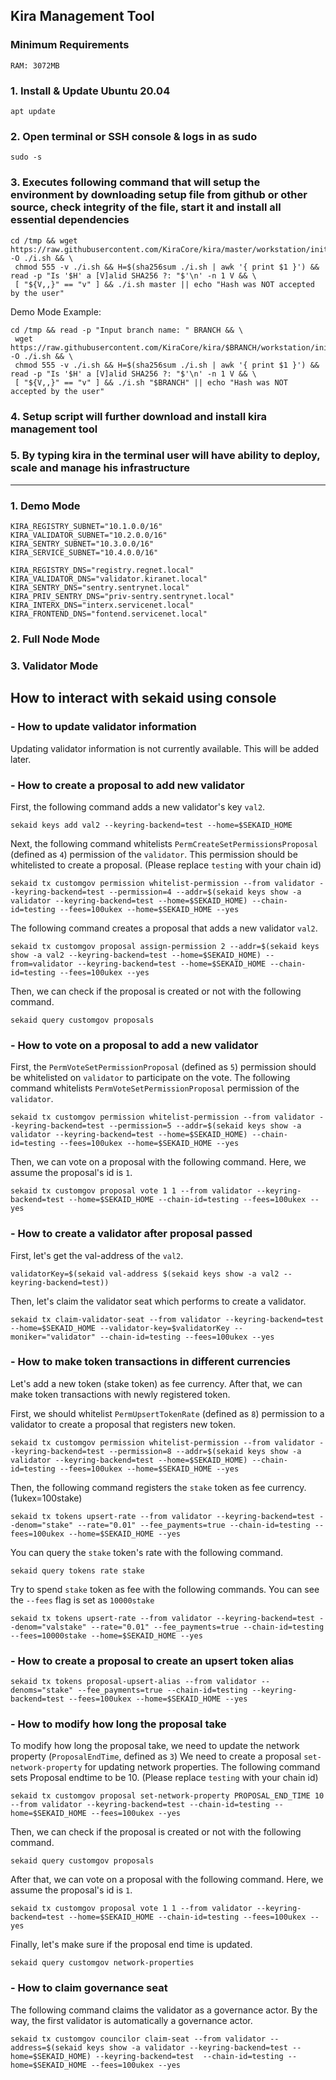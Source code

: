 ## Kira Management Tool

### Minimum Requirements

```
RAM: 3072MB
```

### 1. Install & Update Ubuntu 20.04

```
apt update
```

### 2. Open terminal or SSH console & logs in as sudo

```
sudo -s
```

### 3. Executes following command that will setup the environment by downloading setup file from github or other source, check integrity of the file, start it and install all essential dependencies

```
cd /tmp && wget https://raw.githubusercontent.com/KiraCore/kira/master/workstation/init.sh -O ./i.sh && \
 chmod 555 -v ./i.sh && H=$(sha256sum ./i.sh | awk '{ print $1 }') && read -p "Is '$H' a [V]alid SHA256 ?: "$'\n' -n 1 V && \
 [ "${V,,}" == "v" ] && ./i.sh master || echo "Hash was NOT accepted by the user"
```

Demo Mode Example:

```
cd /tmp && read -p "Input branch name: " BRANCH && \
 wget https://raw.githubusercontent.com/KiraCore/kira/$BRANCH/workstation/init.sh -O ./i.sh && \
 chmod 555 -v ./i.sh && H=$(sha256sum ./i.sh | awk '{ print $1 }') && read -p "Is '$H' a [V]alid SHA256 ?: "$'\n' -n 1 V && \
 [ "${V,,}" == "v" ] && ./i.sh "$BRANCH" || echo "Hash was NOT accepted by the user"
```

### 4. Setup script will further download and install kira management tool

### 5. By typing kira in the terminal user will have ability to deploy, scale and manage his infrastructure

---

### 1. Demo Mode

```
KIRA_REGISTRY_SUBNET="10.1.0.0/16"
KIRA_VALIDATOR_SUBNET="10.2.0.0/16"
KIRA_SENTRY_SUBNET="10.3.0.0/16"
KIRA_SERVICE_SUBNET="10.4.0.0/16"
```

```
KIRA_REGISTRY_DNS="registry.regnet.local"
KIRA_VALIDATOR_DNS="validator.kiranet.local"
KIRA_SENTRY_DNS="sentry.sentrynet.local"
KIRA_PRIV_SENTRY_DNS="priv-sentry.sentrynet.local"
KIRA_INTERX_DNS="interx.servicenet.local"
KIRA_FRONTEND_DNS="fontend.servicenet.local"
```

### 2. Full Node Mode

### 3. Validator Mode

## How to interact with sekaid using console

### - How to update validator information

Updating validator information is not currently available. This will be added later.

### - How to create a proposal to add new validator

First, the following command adds a new validator's key `val2`.

```
sekaid keys add val2 --keyring-backend=test --home=$SEKAID_HOME
```

Next, the following command whitelists `PermCreateSetPermissionsProposal` (defined as `4`) permission of the `validator`. This permission should be whitelisted to create a proposal. (Please replace `testing` with your chain id)

```
sekaid tx customgov permission whitelist-permission --from validator --keyring-backend=test --permission=4 --addr=$(sekaid keys show -a validator --keyring-backend=test --home=$SEKAID_HOME) --chain-id=testing --fees=100ukex --home=$SEKAID_HOME --yes
```

The following command creates a proposal that adds a new validator `val2`.

```
sekaid tx customgov proposal assign-permission 2 --addr=$(sekaid keys show -a val2 --keyring-backend=test --home=$SEKAID_HOME) --from=validator --keyring-backend=test --home=$SEKAID_HOME --chain-id=testing --fees=100ukex --yes
```

Then, we can check if the proposal is created or not with the following command.

```
sekaid query customgov proposals
```

### - How to vote on a proposal to add a new validator

First, the `PermVoteSetPermissionProposal` (defined as `5`) permission should be whitelisted on `validator` to participate on the vote. The following command whitelists `PermVoteSetPermissionProposal` permission of the `validator`.

```
sekaid tx customgov permission whitelist-permission --from validator --keyring-backend=test --permission=5 --addr=$(sekaid keys show -a validator --keyring-backend=test --home=$SEKAID_HOME) --chain-id=testing --fees=100ukex --home=$SEKAID_HOME --yes
```

Then, we can vote on a proposal with the following command. Here, we assume the proposal's id is `1`.

```
sekaid tx customgov proposal vote 1 1 --from validator --keyring-backend=test --home=$SEKAID_HOME --chain-id=testing --fees=100ukex --yes
```

### - How to create a validator after proposal passed

First, let's get the val-address of the `val2`.

```
validatorKey=$(sekaid val-address $(sekaid keys show -a val2 --keyring-backend=test))
```

Then, let's claim the validator seat which performs to create a validator.

```
sekaid tx claim-validator-seat --from validator --keyring-backend=test --home=$SEKAID_HOME --validator-key=$validatorKey --moniker="validator" --chain-id=testing --fees=100ukex --yes
```

### - How to make token transactions in different currencies

Let's add a new token (stake token) as fee currency. After that, we can make token transactions with newly registered token.

First, we should whitelist `PermUpsertTokenRate` (defined as `8`) permission to a validator to create a proposal that registers new token.

```
sekaid tx customgov permission whitelist-permission --from validator --keyring-backend=test --permission=8 --addr=$(sekaid keys show -a validator --keyring-backend=test --home=$SEKAID_HOME) --chain-id=testing --fees=100ukex --home=$SEKAID_HOME --yes
```

Then, the following command registers the `stake` token as fee currency. (1ukex=100stake)

```
sekaid tx tokens upsert-rate --from validator --keyring-backend=test --denom="stake" --rate="0.01" --fee_payments=true --chain-id=testing --fees=100ukex --home=$SEKAID_HOME --yes
```

You can query the `stake` token's rate with the following command.

```
sekaid query tokens rate stake
```

Try to spend `stake` token as fee with the following commands. You can see the `--fees` flag is set as `10000stake`

```
sekaid tx tokens upsert-rate --from validator --keyring-backend=test --denom="valstake" --rate="0.01" --fee_payments=true --chain-id=testing --fees=10000stake --home=$SEKAID_HOME --yes
```

### - How to create a proposal to create an upsert token alias

```
sekaid tx tokens proposal-upsert-alias --from validator --denoms="stake" --fee_payments=true --chain-id=testing --keyring-backend=test --fees=100ukex --home=$SEKAID_HOME --yes
```

### - How to modify how long the proposal take

To modify how long the proposal take, we need to update the network property (`ProposalEndTime`, defined as `3`)
We need to create a proposal `set-network-property` for updating network properties. The following command sets Proposal endtime to be 10. (Please replace `testing` with your chain id)

```
sekaid tx customgov proposal set-network-property PROPOSAL_END_TIME 10 --from validator --keyring-backend=test --chain-id=testing --home=$SEKAID_HOME --fees=100ukex --yes
```

Then, we can check if the proposal is created or not with the following command.

```
sekaid query customgov proposals
```

After that, we can vote on a proposal with the following command. Here, we assume the proposal's id is `1`.

```
sekaid tx customgov proposal vote 1 1 --from validator --keyring-backend=test --home=$SEKAID_HOME --chain-id=testing --fees=100ukex --yes
```

Finally, let's make sure if the proposal end time is updated.

```
sekaid query customgov network-properties
```

### - How to claim governance seat

The following command claims the validator as a governance actor. By the way, the first validator is automatically a governance actor.

```
sekaid tx customgov councilor claim-seat --from validator --address=$(sekaid keys show -a validator --keyring-backend=test --home=$SEKAID_HOME) --keyring-backend=test  --chain-id=testing --home=$SEKAID_HOME --fees=100ukex --yes
```

